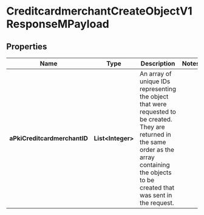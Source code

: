 

# CreditcardmerchantCreateObjectV1ResponseMPayload

## Properties

Name | Type | Description | Notes
------------ | ------------- | ------------- | -------------
**aPkiCreditcardmerchantID** | **List&lt;Integer&gt;** | An array of unique IDs representing the object that were requested to be created.  They are returned in the same order as the array containing the objects to be created that was sent in the request. | 




